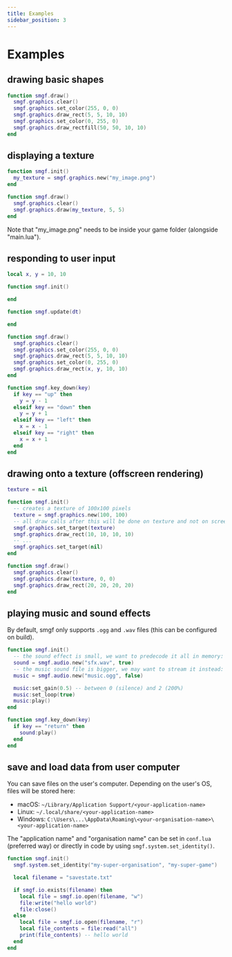 ```yaml
---
title: Examples
sidebar_position: 3
---
```


# Examples

## drawing basic shapes

```lua
function smgf.draw()
  smgf.graphics.clear()
  smgf.graphics.set_color(255, 0, 0)
  smgf.graphics.draw_rect(5, 5, 10, 10)
  smgf.graphics.set_color(0, 255, 0)
  smgf.graphics.draw_rectfill(50, 50, 10, 10)
end
```

## displaying a texture

```lua
function smgf.init()
  my_texture = smgf.graphics.new("my_image.png")
end

function smgf.draw()
  smgf.graphics.clear()
  smgf.graphics.draw(my_texture, 5, 5)
end
```

Note that "my_image.png" needs to be inside your game folder (alongside "main.lua").

## responding to user input

```lua
local x, y = 10, 10

function smgf.init()

end

function smgf.update(dt)

end

function smgf.draw()
  smgf.graphics.clear()
  smgf.graphics.set_color(255, 0, 0)
  smgf.graphics.draw_rect(5, 5, 10, 10)
  smgf.graphics.set_color(0, 255, 0)
  smgf.graphics.draw_rect(x, y, 10, 10)
end

function smgf.key_down(key)
  if key == "up" then
    y = y - 1
  elseif key == "down" then
    y = y + 1
  elseif key == "left" then
    x = x - 1
  elseif key == "right" then
    x = x + 1
  end
end
```

## drawing onto a texture (offscreen rendering)

```lua
texture = nil

function smgf.init()
  -- creates a texture of 100x100 pixels
  texture = smgf.graphics.new(100, 100)
  -- all draw calls after this will be done on texture and not on screen
  smgf.graphics.set_target(texture)
  smgf.graphics.draw_rect(10, 10, 10, 10)
  -- ...
  smgf.graphics.set_target(nil)
end

function smgf.draw()
  smgf.graphics.clear()
  smgf.graphics.draw(texture, 0, 0)
  smgf.graphics.draw_rect(20, 20, 20, 20)
end
```

## playing music and sound effects

By default, smgf only supports `.ogg` and `.wav` files (this can be configured on build).

```lua
function smgf.init()
  -- the sound effect is small, we want to predecode it all in memory:
  sound = smgf.audio.new("sfx.wav", true)
  -- the music sound file is bigger, we may want to stream it instead:
  music = smgf.audio.new("music.ogg", false)

  music:set_gain(0.5) -- between 0 (silence) and 2 (200%)
  music:set_loop(true)
  music:play()
end

function smgf.key_down(key)
  if key == "return" then
    sound:play()
  end
end
```

## save and load data from user computer

You can save files on the user's computer. Depending on the user's OS, files will be stored here:

- macOS: `~/Library/Application Support/<your-application-name>`
- Linux: `~/.local/share/<your-application-name>`
- Windows: `C:\Users\...\AppData\Roaming\<your-organisation-name>\<your-application-name>`

The "application name" and "organisation name" can be set in `conf.lua` (preferred way) or directly in code by using `smgf.system.set_identity()`.

```lua
function smgf.init()
  smgf.system.set_identity("my-super-organisation", "my-super-game")

  local filename = "savestate.txt"

  if smgf.io.exists(filename) then
    local file = smgf.io.open(filename, "w")
    file:write("hello world")
    file:close()
  else
    local file = smgf.io.open(filename, "r")
    local file_contents = file:read("all")
    print(file_contents) -- hello world
  end
end
```

